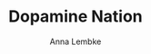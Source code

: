 ---
title: Dopamine Nation
author: Anna Lembke
coverUrl: https://images-na.ssl-images-amazon.com/images/S/compressed.photo.goodreads.com/books/1629679336i/55723020.jpg
---